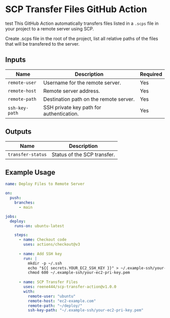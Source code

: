 # SCP Transfer Files GitHub Action
test
This GitHub Action automatically transfers files listed in a `.scps` file in your project to a remote server using SCP.

Create .scps file in the root of the project, list all relative paths of the files that will be transfered to the server.
## Inputs

| Name           | Description                              | Required | 
|----------------|------------------------------------------|----------|
| `remote-user`  | Username for the remote server.          | Yes      | 
| `remote-host`  | Remote server address.                   | Yes      |   
| `remote-path`  | Destination path on the remote server.   | Yes      |     
| `ssh-key-path` | SSH private key path for authentication. | Yes      |  


## Outputs

| Name              | Description                       |
|-------------------|-----------------------------------|
| `transfer-status` | Status of the SCP transfer.       |

## Example Usage

```yaml
name: Deploy Files to Remote Server

on:
  push:
    branches:
      - main

jobs:
  deploy:
    runs-on: ubuntu-latest

    steps:
      - name: Checkout code
        uses: actions/checkout@v3
        
      - name: Add SSH key
        run: |
          mkdir -p ~/.ssh
          echo "${{ secrets.YOUR_EC2_SSH_KEY }}" > ~/.example-ssh/your-ec2-pri-key.pem
          chmod 600 ~/.example-ssh/your-ec2-pri-key.pem
          
      - name: SCP Transfer Files
        uses: reene444/scp-transfer-action@v1.0.0
        with:
          remote-user: "ubuntu"
          remote-host: "ec2-example.com"
          remote-path: "~/deploy/"
          ssh-key-path: "~/.example-ssh/your-ec2-pri-key.pem"
```

